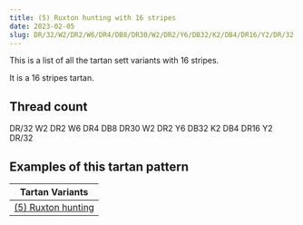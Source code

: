 ```yaml
---
title: (5) Ruxton hunting with 16 stripes
date: 2023-02-05
slug: DR/32/W2/DR2/W6/DR4/DB8/DR30/W2/DR2/Y6/DB32/K2/DB4/DR16/Y2/DR/32
---
```

This is a list of all the tartan sett variants with 16 stripes.

It is a 16 stripes tartan.


## Thread count
DR/32 W2 DR2 W6 DR4 DB8 DR30 W2 DR2 Y6 DB32 K2 DB4 DR16 Y2 DR/32

## Examples of this tartan pattern

| Tartan Variants |
|---------------|
| [(5) Ruxton hunting](/variants/dr/32/w2/dr2/w6/dr4/db8/dr30/w2/dr2/y6/db32/k2/db4/dr16/y2/dr/32-db000064-dr802040-k000000)||
